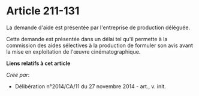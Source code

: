 # Article 211-131

La demande d'aide est présentée par l'entreprise de production déléguée. 

Cette demande est présentée dans un délai tel qu'il permette à la commission des aides sélectives à la production de formuler
son avis avant la mise en exploitation de l'œuvre cinématographique.

**Liens relatifs à cet article**

_Créé par_:

  - Délibération n°2014/CA/11 du 27 novembre 2014 - art., v. init.
